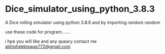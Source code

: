 # Dice_simulator_using_python_3.8.3
A Dice rolling simulator using python 3.8.6 and by importing random random 



use these code for program.......

i hpe you will like and any queary contact me abhishekbiswas772@gmail.com
